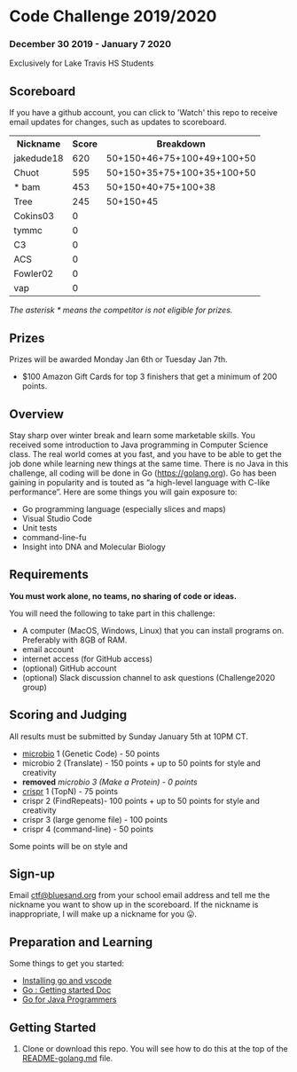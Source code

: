 # Code Challenge 2019/2020

### December 30 2019 - January 7 2020

Exclusively for Lake Travis HS Students

## Scoreboard
If you have a github account, you can click to 'Watch' this repo to receive email updates for changes, such as updates to scoreboard.

<table>
<tr><th>Nickname</th><th>Score</th><th>Breakdown</th></tr>
<tr><td>jakedude18</td><td>620</td><td>50+150+46+75+100+49+100+50</td></tr>
<tr><td>Chuot</td><td>595</td><td>50+150+35+75+100+35+100+50</td></tr>
<tr><td>* bam</td><td>453</td><td>50+150+40+75+100+38</td></tr>
<tr><td>Tree</td><td>245</td><td>50+150+45</td></tr>
<tr><td>Cokins03</td><td>0</td><td></td></tr>
<tr><td>tymmc</td><td>0</td><td></td></tr>
<tr><td>C3</td><td>0</td><td></td></tr>
<tr><td>ACS</td><td>0</td><td></td></tr>
<tr><td>Fowler02</td><td>0</td><td></td></tr>
<tr><td>vap</td><td>0</td><td></td></tr>
</tr>
</table>

*The asterisk * means the competitor is not eligible for prizes.*

## Prizes
Prizes will be awarded Monday Jan 6th or Tuesday Jan 7th.
- $100 Amazon Gift Cards for top 3 finishers that get a minimum of 200 points.

## Overview

Stay sharp over winter break and learn some marketable skills.  You received some introduction to Java programming in Computer Science class.  The real world comes at you fast, and you have to be able to get the job done while learning new things at the same time.  There is no Java in this challenge, all coding will be done in Go (https://golang.org).  Go has been gaining in popularity and is touted as “a high-level language with C-like performance”.  Here are some things you will gain exposure to:

- Go programming language (especially slices and maps)
- Visual Studio Code
- Unit tests
- command-line-fu
- Insight into DNA and Molecular Biology

## Requirements

**You must work alone, no teams, no sharing of code or ideas.**

You will need the following to take part in this challenge:
- A computer (MacOS, Windows, Linux) that you can install programs on.  Preferably with 8GB of RAM.
- email account
- internet access (for GitHub access)
- (optional) GitHub account
- (optional) Slack discussion channel to ask questions (Challenge2020 group)

## Scoring and Judging
All results must be submitted by Sunday January 5th at 10PM CT.

 - [microbio](/microbio) 1 (Genetic Code) - 50 points
 - microbio 2 (Translate) - 150 points + up to 50 points for style and creativity
 - **removed** *microbio 3 (Make a Protein) - 0 points*
 - [crispr](./crispr) 1 (TopN) - 75 points
 - crispr 2 (FindRepeats)- 100 points + up to 50 points for style and creativity
 - crispr 3 (large genome file) - 100 points
 - crispr 4 (command-line) - 50 points

Some points will be on style and

## Sign-up
Email ctf@bluesand.org from your school email address and tell me the nickname you want to show up in the scoreboard.  If the nickname is inappropriate, I will make up a nickname for you 😛.

## Preparation and Learning
Some things to get you started:
- [Installing go and vscode](./README-golang.md)
- [Go : Getting started Doc](https://golang.org/doc/install)
- [Go for Java Programmers](https://talks.golang.org/2015/go-for-java-programmers.slide)

## Getting Started
1. Clone or download this repo.  You will see how to do this at the top of the [README-golang.md](./README-golang.md) file.
